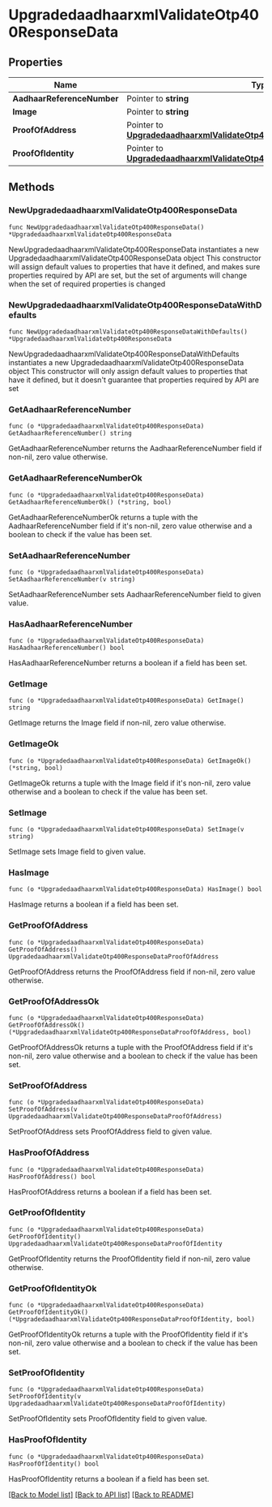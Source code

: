 # UpgradedaadhaarxmlValidateOtp400ResponseData

## Properties

Name | Type | Description | Notes
------------ | ------------- | ------------- | -------------
**AadhaarReferenceNumber** | Pointer to **string** |  | [optional] 
**Image** | Pointer to **string** |  | [optional] 
**ProofOfAddress** | Pointer to [**UpgradedaadhaarxmlValidateOtp400ResponseDataProofOfAddress**](UpgradedaadhaarxmlValidateOtp400ResponseDataProofOfAddress.md) |  | [optional] 
**ProofOfIdentity** | Pointer to [**UpgradedaadhaarxmlValidateOtp400ResponseDataProofOfIdentity**](UpgradedaadhaarxmlValidateOtp400ResponseDataProofOfIdentity.md) |  | [optional] 

## Methods

### NewUpgradedaadhaarxmlValidateOtp400ResponseData

`func NewUpgradedaadhaarxmlValidateOtp400ResponseData() *UpgradedaadhaarxmlValidateOtp400ResponseData`

NewUpgradedaadhaarxmlValidateOtp400ResponseData instantiates a new UpgradedaadhaarxmlValidateOtp400ResponseData object
This constructor will assign default values to properties that have it defined,
and makes sure properties required by API are set, but the set of arguments
will change when the set of required properties is changed

### NewUpgradedaadhaarxmlValidateOtp400ResponseDataWithDefaults

`func NewUpgradedaadhaarxmlValidateOtp400ResponseDataWithDefaults() *UpgradedaadhaarxmlValidateOtp400ResponseData`

NewUpgradedaadhaarxmlValidateOtp400ResponseDataWithDefaults instantiates a new UpgradedaadhaarxmlValidateOtp400ResponseData object
This constructor will only assign default values to properties that have it defined,
but it doesn't guarantee that properties required by API are set

### GetAadhaarReferenceNumber

`func (o *UpgradedaadhaarxmlValidateOtp400ResponseData) GetAadhaarReferenceNumber() string`

GetAadhaarReferenceNumber returns the AadhaarReferenceNumber field if non-nil, zero value otherwise.

### GetAadhaarReferenceNumberOk

`func (o *UpgradedaadhaarxmlValidateOtp400ResponseData) GetAadhaarReferenceNumberOk() (*string, bool)`

GetAadhaarReferenceNumberOk returns a tuple with the AadhaarReferenceNumber field if it's non-nil, zero value otherwise
and a boolean to check if the value has been set.

### SetAadhaarReferenceNumber

`func (o *UpgradedaadhaarxmlValidateOtp400ResponseData) SetAadhaarReferenceNumber(v string)`

SetAadhaarReferenceNumber sets AadhaarReferenceNumber field to given value.

### HasAadhaarReferenceNumber

`func (o *UpgradedaadhaarxmlValidateOtp400ResponseData) HasAadhaarReferenceNumber() bool`

HasAadhaarReferenceNumber returns a boolean if a field has been set.

### GetImage

`func (o *UpgradedaadhaarxmlValidateOtp400ResponseData) GetImage() string`

GetImage returns the Image field if non-nil, zero value otherwise.

### GetImageOk

`func (o *UpgradedaadhaarxmlValidateOtp400ResponseData) GetImageOk() (*string, bool)`

GetImageOk returns a tuple with the Image field if it's non-nil, zero value otherwise
and a boolean to check if the value has been set.

### SetImage

`func (o *UpgradedaadhaarxmlValidateOtp400ResponseData) SetImage(v string)`

SetImage sets Image field to given value.

### HasImage

`func (o *UpgradedaadhaarxmlValidateOtp400ResponseData) HasImage() bool`

HasImage returns a boolean if a field has been set.

### GetProofOfAddress

`func (o *UpgradedaadhaarxmlValidateOtp400ResponseData) GetProofOfAddress() UpgradedaadhaarxmlValidateOtp400ResponseDataProofOfAddress`

GetProofOfAddress returns the ProofOfAddress field if non-nil, zero value otherwise.

### GetProofOfAddressOk

`func (o *UpgradedaadhaarxmlValidateOtp400ResponseData) GetProofOfAddressOk() (*UpgradedaadhaarxmlValidateOtp400ResponseDataProofOfAddress, bool)`

GetProofOfAddressOk returns a tuple with the ProofOfAddress field if it's non-nil, zero value otherwise
and a boolean to check if the value has been set.

### SetProofOfAddress

`func (o *UpgradedaadhaarxmlValidateOtp400ResponseData) SetProofOfAddress(v UpgradedaadhaarxmlValidateOtp400ResponseDataProofOfAddress)`

SetProofOfAddress sets ProofOfAddress field to given value.

### HasProofOfAddress

`func (o *UpgradedaadhaarxmlValidateOtp400ResponseData) HasProofOfAddress() bool`

HasProofOfAddress returns a boolean if a field has been set.

### GetProofOfIdentity

`func (o *UpgradedaadhaarxmlValidateOtp400ResponseData) GetProofOfIdentity() UpgradedaadhaarxmlValidateOtp400ResponseDataProofOfIdentity`

GetProofOfIdentity returns the ProofOfIdentity field if non-nil, zero value otherwise.

### GetProofOfIdentityOk

`func (o *UpgradedaadhaarxmlValidateOtp400ResponseData) GetProofOfIdentityOk() (*UpgradedaadhaarxmlValidateOtp400ResponseDataProofOfIdentity, bool)`

GetProofOfIdentityOk returns a tuple with the ProofOfIdentity field if it's non-nil, zero value otherwise
and a boolean to check if the value has been set.

### SetProofOfIdentity

`func (o *UpgradedaadhaarxmlValidateOtp400ResponseData) SetProofOfIdentity(v UpgradedaadhaarxmlValidateOtp400ResponseDataProofOfIdentity)`

SetProofOfIdentity sets ProofOfIdentity field to given value.

### HasProofOfIdentity

`func (o *UpgradedaadhaarxmlValidateOtp400ResponseData) HasProofOfIdentity() bool`

HasProofOfIdentity returns a boolean if a field has been set.


[[Back to Model list]](../README.md#documentation-for-models) [[Back to API list]](../README.md#documentation-for-api-endpoints) [[Back to README]](../README.md)


